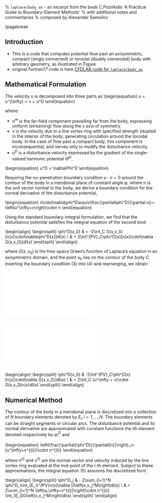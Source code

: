 % `laplace/body_ax` - an excerpt from the book C.Pozrikidis 'A Practical Guide to Boundary-Element Methods'
% with additional notes and commentaries
% composed by Alexander Samoilov

\pagebreak


## Introduction

* This is a code that computes potential flow past an axisymmetric,
compact (singly connected) or toroidal (doubly connected) body with arbitrary
geometry, as illustrated in Figure
* original _Fortran77_ code is here [CFDLAB code for `laplace/body_ax`](http://dehesa.sourceforge.net/CFDLAB/CFDLAB.13.10/07_ptf/body_ax/)

## Mathematical Formulation

The velocity $u$ is decomposed into three parts as
\begin{equation}
    u = u^{\infty} + v + u^D
\end{equation}

where:

* $u^{\infty}$ is the far-field component prevailing far from the body, expressing uniform
(streaming) flow along the x axis of symmetry.
* $v$ is the velocity due to a line vortex ring with specified strength situated in
the interior of the body, generating circulation around the toroidal body. In
the case of flow past a compact body, this component is inconsequential, and
serves only to modify the disturbance velocity.
* $u^D$ is a disturbance velocity expressed by the gradient of the single-valued
harmonic potential $\Phi^D$,

\begin{equation}
    u^D = \nabla\Phi^D
\end{equation}

Requiring the no-penetration boundary condition $u\cdot n = 0$ around the contour of the
body in a meridional plane of constant angle $\varphi$, where $n$ is the unit vector normal to
the body, we derive a boundary condition for the normal derivative of the disturbance
potential,

\begin{equation}
    n\cdot\nabla\phi^D\equiv\frac{\partial\phi^D}{\partial n}=-\left(u^\infty+v\right)\cdot n
\end{equation}

Using the standard boundary-integral formulation, we find that the disturbance potential
satisfies the integral equation of the second kind

\begin{align}
\begin{split}
    \phi^D(x_0) & = -2\int_C G(x,x_0)[n(x)\cdot\nabla\phi^D(x)]dl(x) \\
                & + 2\int^{PV}_C\phi^D(x)[n(x)\cdot\nabla G(x,x_0)]dl(x)
\end{split}
\end{align}

where $G(x,x_0)$ is the free-space Green’s function of Laplace’s equation in an axisymmetric
domain, and the point $x_0$ lies on the contour of the body $C$.
Inserting the boundary condition (3) into (4) and rearranging, we obtain


![\quad  Streamlines of flow past a sphere](sphere_body_ax.pdf)

![\quad  Streamlines of flow past a triangular thorus](thorus_body_ax.pdf)

\begin{align}
\begin{split}
    \phi^D(x_0) & -2\int^{PV}_C\phi^D(x)[n(x)\cdot\nabla  G(x,x_0)]dl(x) \\
                & = 2\int_C (u^\infty + v)\cdot G(x,x_0)n(x)dl(x)
\end{split}
\end{align}

## Numerical Method
The contour of the body in a meridional plane is discretized into a collection of $N$ boundary elements denoted by $E_i, i=1,\ldots,N$.
The boundary elements can be straight segments or circular arcs. The disturbance potential and its normal derivative
are approximated with constant functions the ith element denoted respectively by $\varphi^D_i$ and

\begin{equation}
\left(\frac{\partial{\phi^D}}{\partial{n}}\right)_i=(u^\infty+v^{(i)})\cdot n^{(i)}
\end{equation}

where $n^{(i)}$ and $v^{(i)}$ are the normal vector and velocity induced by the line vortex ring evaluated at the mid-point of the $i$-th element.
Subject to these approximations, the integral equation (5) assumes the discretized
form

\begin{align}
\begin{split}
    \phi^D_j & - 2\sum_{i=1}^N \phi^D_i\int_{E_i}^{PV}n(x)\nabla G\left(x,x_j^M\right)dl(x) \\
             & = 2\sum_{i=1}^N \left(u_\infty+v^{(i)}\right)\cdot n^{(i)} \int_{E_i}G\left(x,x_j^M\right)dl(x)
\end{split}
\end{align}

